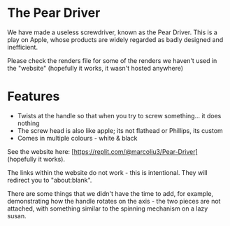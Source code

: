 # The Pear Driver

We have made a useless screwdriver, known as the Pear Driver. This is a play on Apple, whose products are widely regarded as badly designed and inefficient.

Please check the renders file for some of the renders we haven't used in the "website" (hopefully it works, it wasn't hosted anywhere)

# Features
- Twists at the handle so that when you try to screw something... it does nothing
- The screw head is also like apple; its not flathead or Phillips, its custom
- Comes in multiple colours - white & black

See the website here: [https://replit.com/@marcoliu3/Pear-Driver] (hopefully it works).

The links within the website do not work - this is intentional. They will redirect you to "about:blank".

There are some things that we didn't have the time to add, for example, demonstrating how the handle rotates on the axis - the two pieces are not attached, with something similar to the spinning mechanism on a lazy susan.
